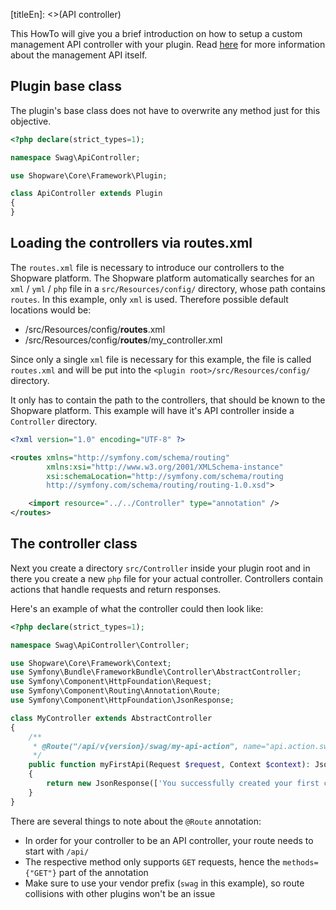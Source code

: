 [titleEn]: <>(API controller)

This HowTo will give you a brief introduction on how to setup a custom management API controller with your plugin.
Read [here](../3-api/10-management-api.md) for more information about the management API itself.

## Plugin base class

The plugin's base class does not have to overwrite any method just for this objective.

```php
<?php declare(strict_types=1);

namespace Swag\ApiController;

use Shopware\Core\Framework\Plugin;

class ApiController extends Plugin
{
}
```

## Loading the controllers via routes.xml

The `routes.xml` file is necessary to introduce our controllers to the Shopware platform.
The Shopware platform automatically searches for an `xml` / `yml` / `php` file in a `src/Resources/config/` directory, whose path contains `routes`.
In this example, only `xml` is used.
Therefore possible default locations would be:
- <plugin-root>/src/Resources/config/**routes**.xml
- <plugin-root>/src/Resources/config/**routes**/my_controller.xml

Since only a single `xml` file is necessary for this example, the file is called `routes.xml` and will be put
into the `<plugin root>/src/Resources/config/` directory.

It only has to contain the path to the controllers, that should be known to the Shopware platform.
This example will have it's API controller inside a `Controller` directory.

```xml
<?xml version="1.0" encoding="UTF-8" ?>

<routes xmlns="http://symfony.com/schema/routing"
        xmlns:xsi="http://www.w3.org/2001/XMLSchema-instance"
        xsi:schemaLocation="http://symfony.com/schema/routing
        http://symfony.com/schema/routing/routing-1.0.xsd">

    <import resource="../../Controller" type="annotation" />
</routes>
```

## The controller class

Next you create a directory `src/Controller` inside your plugin root and in there you create a new `php` file for your actual controller.
Controllers contain actions that handle requests and return responses.

Here's an example of what the controller could then look like:
```php
<?php declare(strict_types=1);

namespace Swag\ApiController\Controller;

use Shopware\Core\Framework\Context;
use Symfony\Bundle\FrameworkBundle\Controller\AbstractController;
use Symfony\Component\HttpFoundation\Request;
use Symfony\Component\Routing\Annotation\Route;
use Symfony\Component\HttpFoundation\JsonResponse;

class MyController extends AbstractController
{
    /**
     * @Route("/api/v{version}/swag/my-api-action", name="api.action.swag.my-api-action", methods={"GET"})
     */
    public function myFirstApi(Request $request, Context $context): JsonResponse
    {
        return new JsonResponse(['You successfully created your first controller route']);
    }
}
```

There are several things to note about the `@Route` annotation:
- In order for your controller to be an API controller, your route needs to start with `/api/`
- The respective method only supports `GET` requests, hence the `methods={"GET"}` part of the annotation
- Make sure to use your vendor prefix (`swag` in this example), so route collisions with other plugins won't be an issue